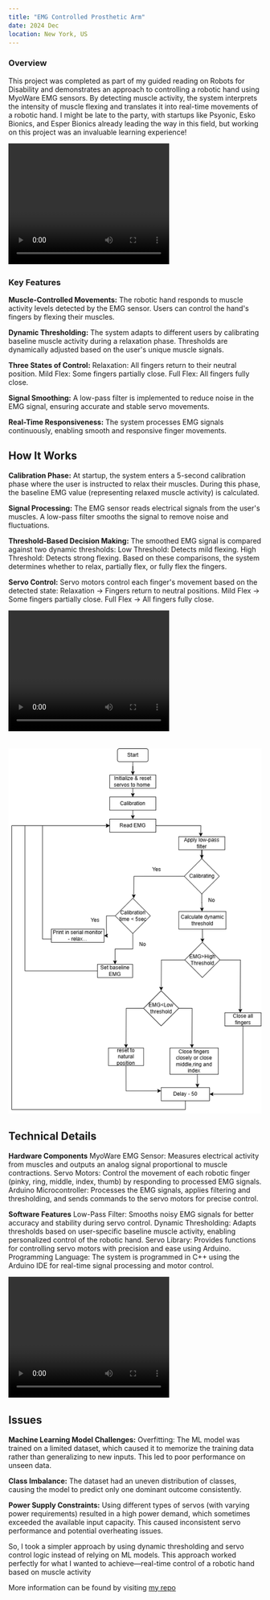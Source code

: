 ```yaml
---
title: "EMG Controlled Prosthetic Arm"
date: 2024 Dec
location: New York, US
---
```


### Overview
This project was completed as part of my guided reading on Robots for Disability and demonstrates an approach to controlling a robotic hand using MyoWare EMG sensors. By detecting muscle activity, the system interprets the intensity of muscle flexing and translates it into real-time movements of a robotic hand.
I might be late to the party, with startups like Psyonic, Esko Bionics, and Esper Bionics already leading the way in this field, but working on this project was an invaluable learning experience!

<video width="320" height="240" controls autoplay>
  <source src='/images/grasp.mp4' type='video/mp4'>
  Your browser does not support the video tag.
</video>


### Key Features
**Muscle-Controlled Movements:**
The robotic hand responds to muscle activity levels detected by the EMG sensor.
Users can control the hand's fingers by flexing their muscles.

**Dynamic Thresholding:**
The system adapts to different users by calibrating baseline muscle activity during a relaxation phase.
Thresholds are dynamically adjusted based on the user's unique muscle signals.

**Three States of Control:**
Relaxation: All fingers return to their neutral position.
Mild Flex: Some fingers partially close.
Full Flex: All fingers fully close.

**Signal Smoothing:**
A low-pass filter is implemented to reduce noise in the EMG signal, ensuring accurate and stable servo movements.

**Real-Time Responsiveness:**
The system processes EMG signals continuously, enabling smooth and responsive finger movements.

## How It Works

**Calibration Phase:**
At startup, the system enters a 5-second calibration phase where the user is instructed to relax their muscles.
During this phase, the baseline EMG value (representing relaxed muscle activity) is calculated.

**Signal Processing:**
The EMG sensor reads electrical signals from the user's muscles.
A low-pass filter smooths the signal to remove noise and fluctuations.

**Threshold-Based Decision Making:**
The smoothed EMG signal is compared against two dynamic thresholds:
Low Threshold: Detects mild flexing.
High Threshold: Detects strong flexing.
Based on these comparisons, the system determines whether to relax, partially flex, or fully flex the fingers.

**Servo Control:**
Servo motors control each finger's movement based on the detected state:
Relaxation → Fingers return to neutral positions.
Mild Flex → Some fingers partially close.
Full Flex → All fingers fully close.

<video width="320" height="240" controls autoplay>
  <source src='/images/gestures.mp4' type='video/mp4'>
  Your browser does not support the video tag.
</video>

<br/><img src='/images/algorithm_emg.png'>


## Technical Details

**Hardware Components**
MyoWare EMG Sensor: Measures electrical activity from muscles and outputs an analog signal proportional to muscle contractions.
Servo Motors: Control the movement of each robotic finger (pinky, ring, middle, index, thumb) by responding to processed EMG signals.
Arduino Microcontroller: Processes the EMG signals, applies filtering and thresholding, and sends commands to the servo motors for precise control.

**Software Features**
Low-Pass Filter: Smooths noisy EMG signals for better accuracy and stability during servo control.
Dynamic Thresholding: Adapts thresholds based on user-specific baseline muscle activity, enabling personalized control of the robotic hand.
Servo Library: Provides functions for controlling servo motors with precision and ease using Arduino.
Programming Language: The system is programmed in C++ using the Arduino IDE for real-time signal processing and motor control.


<video width="320" height="240" controls autoplay>
  <source src='/images/gesture1.mp4' type='video/mp4'>
  Your browser does not support the video tag.
</video>

## Issues
**Machine Learning Model Challenges:**
Overfitting: The ML model was trained on a limited dataset, which caused it to memorize the training data rather than generalizing to new inputs. This led to poor performance on unseen data.

**Class Imbalance:** The dataset had an uneven distribution of classes, causing the model to predict only one dominant outcome consistently.

**Power Supply Constraints:**
Using different types of servos (with varying power requirements) resulted in a high power demand, which sometimes exceeded the available input capacity. This caused inconsistent servo performance and potential overheating issues.

So, I took a simpler approach by using dynamic thresholding and servo control logic instead of relying on ML models. This approach worked perfectly for what I wanted to achieve—real-time control of a robotic hand based on muscle activity

More information can be found by visiting [my repo](https://github.com/abixxvii/EMG-controlled-prosthetic-arm-)
